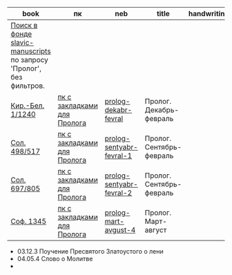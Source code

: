 | book                                                                                                                                | пк                                                                                                       | neb                                                                                     | title                    | handwriting | date       | Месяцеслов | Описание |
|-------------------------------------------------------------------------------------------------------------------------------------|----------------------------------------------------------------------------------------------------------|-----------------------------------------------------------------------------------------|--------------------------|:-----------:|------------|:----------:|----------|
| [Поиск в фонде slavic-manuscripts](https://kp.rusneb.ru/item/thematicsection/slavic-manuscripts) по запросу 'Пролог', без фильтров. |                                                                                                          |                                                                                         |                          |             |            |            |          |
| [Кир.-Бел. 1/1240](https://nlr.ru/manuscripts/RA1527/elektronnyiy-katalog?ab=59014138-46CC-4335-9E3C-9F903FD854A3)                  | [пк с закладками для Пролога](../../../../pravoslavie/lives_saints/prologs/prolog_dekabr_fevral.pdf)     | [prolog-dekabr-fevral](https://kp.rusneb.ru/item/material/prolog-dekabr-fevral)         | Пролог. Декабрь-февраль  |             | 1452       |            |          |
| [Сол. 498/517](https://nlr.ru/manuscripts/RA1527/elektronnyiy-katalog?ab=B379F6FB-1C54-4216-B018-1CC2F5F794F7)                      | [пк с закладками для Пролога](../../../../pravoslavie/lives_saints/prologs/prolog_sentyabr_fevral_1.pdf) | [prolog-sentyabr-fevral-1](https://kp.rusneb.ru/item/material/prolog-sentyabr-fevral-1) | Пролог. Сентябрь-февраль |             | XVI в.     |            |          |
| [Сол. 697/805](https://nlr.ru/manuscripts/RA1527/elektronnyiy-katalog?ab=E97ED278-8EE2-4D90-A47F-10D03C1518FB)                      | [пк с закладками для Пролога](../../../../pravoslavie/lives_saints/prologs/prolog_sentyabr_fevral_2.pdf) | [prolog-sentyabr-fevral-2](https://kp.rusneb.ru/item/material/prolog-sentyabr-fevral-2) | Пролог. Сентябрь-февраль |             | Кон. XV в. |            |          |
| [Соф. 1345](https://nlr.ru/manuscripts/RA1527/elektronnyiy-katalog?ab=50D07A48-B72E-4372-B020-AD5BAF59F797)                         | [пк с закладками для Пролога](../../../../pravoslavie/lives_saints/prologs/prolog_mart_avgust_4.pdf)     | [prolog-mart-avgust-4](https://kp.rusneb.ru/item/material/prolog-mart-avgust-4)         | Пролог. Март-август      |             | 1501 г.    |            |          |


- 03.12.3 Поучение Пресвятого Златоустого о лени
- 04.05.4 Слово о Молитве
- 

